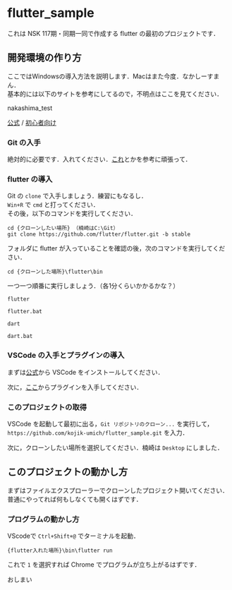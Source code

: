 # flutter_sample

これは NSK 117期・同期一同で作成する flutter の最初のプロジェクトです．

## 開発環境の作り方

ここではWindowsの導入方法を説明します．Macはまた今度．なかしーすまん．  
基本的には以下のサイトを参考にしてるので，不明点はここを見てください．  

nakashima_test


[公式](https://docs.flutter.dev/get-started/install/windows) / [初心者向け](https://qiita.com/apricotcomic/items/7ff53950e10fcff212d2)

### Git の入手

絶対的に必要です．入れてください．[これ](https://miya-system-works.com/blog/detail/128)とかを参考に頑張って．  

### flutter の導入

Git の `clone` で入手しましょう．練習にもなるし．  
`Win+R` で `cmd` と打ってください．  
その後，以下のコマンドを実行してください．

```console clone
cd {クローンしたい場所} （楠崎はC:\Git）
git clone https://github.com/flutter/flutter.git -b stable
```

フォルダに flutter が入っていることを確認の後，次のコマンドを実行してください．

```console install
cd {クローンした場所}\flutter\bin
```

一つ一つ順番に実行しましょう．（各1分くらいかかるかな？）

```console flutter
flutter
```

```console flutter.bat
flutter.bat
```

```console dart
dart
```

```console dart.bat
dart.bat
```

### VSCode の入手とプラグインの導入

まずは[公式](https://code.visualstudio.com/)から VSCode をインストールしてください．  
  
次に，[ここ](https://marketplace.visualstudio.com/items?itemName=Dart-Code.flutter)からプラグインを入手してください．  

### このプロジェクトの取得

VSCode を起動して最初に出る，`Git リポジトリのクローン...` を実行して，`https://github.com/kojik-umich/flutter_sample.git` を入力．  

次に，クローンしたい場所を選択してください．楠崎は `Desktop` にしました．

## このプロジェクトの動かし方

まずはファイルエクスプローラーでクローンしたプロジェクト開いてください．  
普通にやってれば何もしなくても開くはずです．

### プログラムの動かし方

VScodeで `Ctrl+Shift+@` でターミナルを起動．

```console this_project_run
{flutter入れた場所}\bin\flutter run
```

これで `1` を選択すれば Chrome でプログラムが立ち上がるはずです．  
  
おしまい

